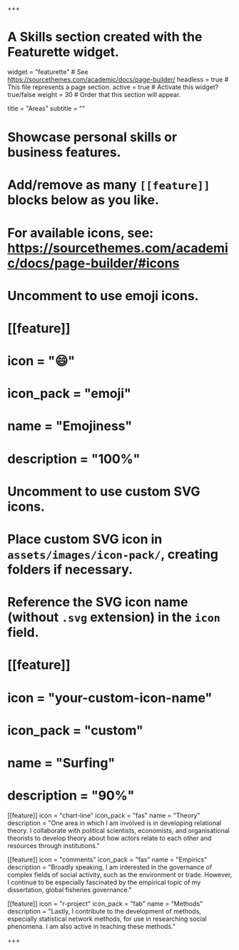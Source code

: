 +++
# A Skills section created with the Featurette widget.
widget = "featurette"  # See https://sourcethemes.com/academic/docs/page-builder/
headless = true  # This file represents a page section.
active = true  # Activate this widget? true/false
weight = 30  # Order that this section will appear.

title = "Areas"
subtitle = ""

# Showcase personal skills or business features.
# 
# Add/remove as many `[[feature]]` blocks below as you like.
# 
# For available icons, see: https://sourcethemes.com/academic/docs/page-builder/#icons

# Uncomment to use emoji icons.
# [[feature]]
#  icon = ":smile:"
#  icon_pack = "emoji"
#  name = "Emojiness"
#  description = "100%"  

# Uncomment to use custom SVG icons.
# Place custom SVG icon in `assets/images/icon-pack/`, creating folders if necessary.
# Reference the SVG icon name (without `.svg` extension) in the `icon` field.
# [[feature]]
#  icon = "your-custom-icon-name"
#  icon_pack = "custom"
#  name = "Surfing"
#  description = "90%"

[[feature]]
  icon = "chart-line"
  icon_pack = "fas"
  name = "Theory"
  description = "One area in which I am involved is in developing relational theory. I collaborate with political scientists, economists, and organisational theorists to develop theory about how actors relate to each other and resources through institutions."
  
[[feature]]
  icon = "comments"
  icon_pack = "fas"
  name = "Empirics"
  description = "Broadly speaking, I am interested in the governance of complex fields of social activity, such as the environment or trade. However, I continue to be especially fascinated by the empirical topic of my dissertation, global fisheries governance."

[[feature]]
  icon = "r-project"
  icon_pack = "fab"
  name = "Methods"
  description = "Lastly, I contribute to the development of methods, especially statistical network methods, for use in researching social phenomena. I am also active in teaching these methods."
  
+++
